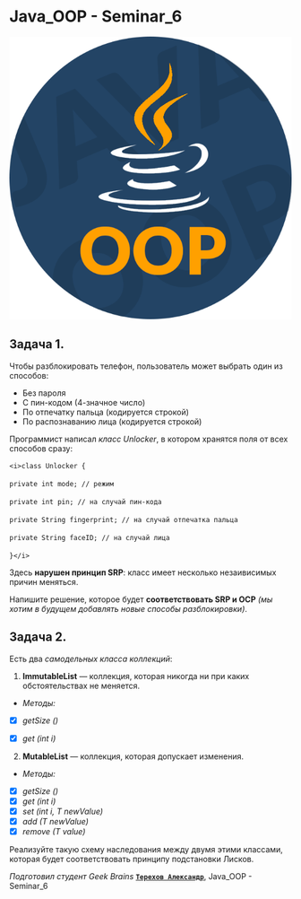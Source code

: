 # Java_OOP - Seminar_6

![pictures java for oop](https://raw.githubusercontent.com/Terekhov-A-S/Java_OOP_Seminar_6/main/Icon_Java_OOP_Advanced.png)


## Задача 1.

Чтобы разблокировать телефон, пользователь может выбрать один из способов:
- Без пароля
- С пин-кодом (4-значное число)
- По отпечатку пальца (кодируется строкой)
- По распознаванию лица (кодируется строкой)

Программист написал *класс Unlocker*, в котором хранятся поля от всех способов сразу:

```
<i>class Unlocker {

private int mode; // режим

private int pin; // на случай пин-кода

private String fingerprint; // на случай отпечатка пальца

private String faceID; // на случай лица

}</i>
```

Здесь **нарушен принцип SRP**: класс имеет несколько незаивисимых причин меняться.

Напишите решение, которое будет **соответствовать SRP и OCP** *(мы хотим в будущем добавлять новые способы разблокировки)*.

## Задача 2.
Есть два *самодельных класса коллекций*:

1. **ImmutableList** — коллекция, которая никогда ни при каких обстоятельствах не меняется. 
- *Методы:*
- [x] <i>getSize ()
- [x] get (int i)</i>


2. **MutableList** — коллекция, которая допускает изменения. 
- *Методы:*
- [x] <i>getSize ()
- [x] get (int i)
- [x] set (int i, T newValue)
- [x] add (T newValue)
- [x] remove (T value)</i>

Реализуйте такую схему наследования между двумя этими классами, которая будет соответствовать принципу подстановки Лисков.


*Подготовил студент Geek Brains* [**`Терехов Александр`**](https://gb.ru/users/7696463), Java_OOP - Seminar_6

